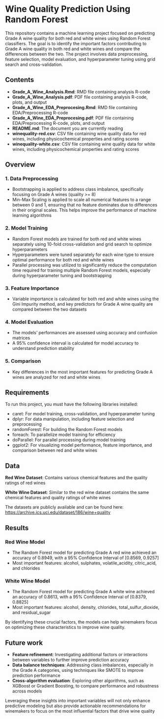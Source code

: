 # Wine Quality Prediction Using Random Forest
This repository contains a machine learning project focused on predicting Grade A wine quality for both red and white wines using Random Forest classifiers. The goal is to identify the important factors contributing to Grade A wine quality in both red and white wines and compare the differences between the two. The project involves data preprocessing, feature selection, model evaluation, and hyperparameter tuning using grid search and cross-validation.

## Contents
- **Grade_A_Wine_Analysis.Rmd**: RMD file containing analysis R-code
- **Grade_A_Wine_Analysis.pdf**: PDF file containing analysis R-code, plots, and output
- **Grade_A_Wine_EDA_Preprocesing.Rmd**: RMD file containing EDA/Preprocessing R-code
- **Grade_A_Wine_EDA_Preprocesing.pdf**: PDF file containing EDA/Preprocessing R-code, plots, and output
- **README.md**: The document you are currently reading
- **winequality-red.csv**: CSV file containing wine quality data for red wines, including physicochemical properties and rating scores
- **winequality-white.csv**: CSV file containing wine quality data for white wines, including physicochemical properties and rating scores


## Overview
### 1. Data Preprocessing
- Bootstrapping is applied to address class imbalance, specifically focusing on Grade A wines (quality >= 8)
- Min-Max Scaling is applied to scale all numerical features to a range between 0 and 1, ensuring that no feature dominates due to differences in their original scales. This helps improve the performance of machine learning algorithms

### 2. Model Training
- Random Forest models are trained for both red and white wines separately using 10-fold cross-validation and grid search to optimize hyperparameters
- Hyperparameters were tuned separately for each wine type to ensure optimal performance for both red and white wines
- Parallel processing was utilized to significantly reduce the computation time required for training multiple Random Forest models, especially during hyperparameter tuning and bootstrapping

### 3. Feature Importance
- Variable importance is calculated for both red and white wines using the Gini Impurity method, and key predictors for Grade A wine quality are compared between the two datasets

### 4. Model Evaluation
- The models’ performances are assessed using accuracy and confusion matrices
- A 95% confidence interval is calculated for model accuracy to understand prediction stability

### 5. Comparison
- Key differences in the most important features for predicting Grade A wines are analyzed for red and white wines


## Requirements
To run this project, you must have the following libraries installed:

- caret: For model training, cross-validation, and hyperparameter tuning
- dplyr: For data manipulation, including feature selection and preprocessing
- randomForest: For building the Random Forest models
- foreach: To parallelize model training for efficiency
- doParallel: For parallel processing during model training
- ggplot2: For visualizing model performance, feature importance, and comparison between red and white wines


## Data
**Red Wine Dataset**: Contains various chemical features and the quality ratings of red wines

**White Wine Dataset**: Similar to the red wine dataset contains the same chemical features and quality ratings of white wines

The datasets are publicly available and can be found here: https://archive.ics.uci.edu/dataset/186/wine+quality 


## Results
### Red Wine Model
- The Random Forest model for predicting Grade A red wine achieved an accuracy of 0.8949, with a 95% Confidence Interval of [0.8569, 0.9257]
- Most important features: alcohol, sulphates, volatile_acidity, citric_acid, and chlorides

### White Wine Model
- The Random Forest model for predicting Grade A white wine achieved an accuracy of 0.8613, with a 95% Confidence Interval of [0.8379, 0.8825]
- Most important features: alcohol, density, chlorides, total_sulfur_dioxide, and residual_sugar

By identifying these crucial factors, the models can help winemakers focus on optimizing these characteristics to improve wine quality.

## Future work
- **Feature refinement**: Investigating additional factors or interactions between variables to further improve prediction accuracy
- **Data balance techniques**: Addressing class imbalances, especially in the Grade A categories, using techniques like SMOTE to improve prediction performance
- **Cross-algorithm evaluation**: Exploring other algorithms, such as XGBoost or Gradient Boosting, to compare performance and robustness across models

Leveraging these insights into important variables will not only enhance predictive modeling but also provide actionable recommendations for winemakers to focus on the most influential factors that drive wine quality
